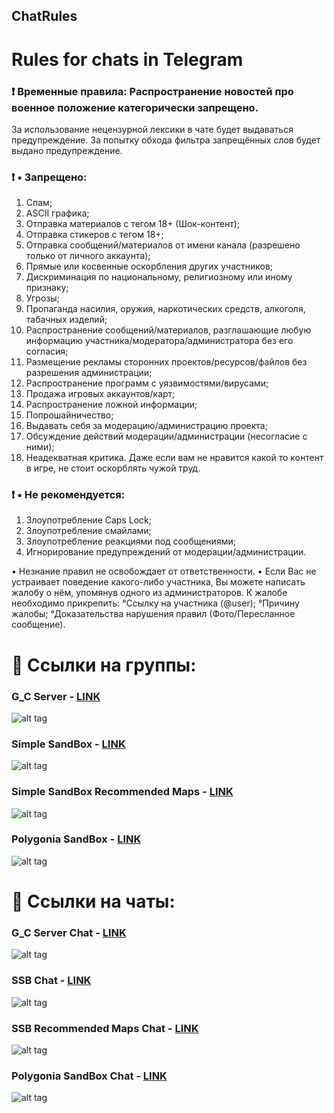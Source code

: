 ## ChatRules
# Rules for chats in Telegram

### ❗️ Временные правила: Распространение новостей про военное положение категорически запрещено.

За использование нецензурной лексики в чате будет выдаваться предупреждение. За попытку обхода фильтра запрещённых слов будет выдано предупреждение.

### ❗️ • Запрещено:
1. Спам;
2. ASCII графика;
3. Отправка материалов с тегом 18+ (Шок-контент);
4. Отправка стикеров с тегом 18+;
5. Отправка сообщений/материалов от имени канала (разрешено только от личного аккаунта);
6. Прямые или косвенные оскорбления других участников;
7. Дискриминация по национальному, религиозному или иному признаку;
8. Угрозы;
9. Пропаганда насилия, оружия, наркотических средств, алкоголя, табачных изделий;
10. Распространение сообщений/материалов, разглашающие любую информацию участника/модератора/администратора без его согласия;
11. Размещение рекламы сторонних проектов/ресурсов/файлов без разрешения администрации;
12. Распространение программ с уязвимостями/вирусами;
13. Продажа игровых аккаунтов/карт;
14. Распространение ложной информации;
15. Попрошайничество;
16. Выдавать себя за модерацию/администрацию проекта;
17. Обсуждение действий модерации/администрации (несогласие с ними);
18. Неадекватная критика. Даже если вам не нравится какой то контент в игре, не стоит оскорблять чужой труд.

### ❗️ • Не рекомендуется:
1. Злоупотребление Caps Lock;
2. Злоупотребление смайлами;
3. Злоупотребление реакциями под сообщениями;
4. Игнорирование предупреждений от модерации/администрации.

• Незнание правил не освобождает от ответственности. 
• Если Вас не устраивает поведение какого-либо участника, Вы можете написать жалобу о нём, упомянув одного из администраторов. 
К жалобе необходимо прикрепить: 
°Ссылку на участника (@user); 
°Причину жалобы; 
°Доказательства нарушения правил (Фото/Пересланное сообщение).

# 📢 Ссылки на группы:
### G_C Server - [LINK]()
![alt tag]()
### Simple SandBox - [LINK]()
![alt tag]()
### Simple SandBox Recommended Maps - [LINK]()
![alt tag]()
### Polygonia SandBox - [LINK]()
![alt tag]()

# 🔗 Ссылки на чаты:
### G_C Server Chat - [LINK]()
![alt tag]()
### SSB Chat - [LINK]()
![alt tag]()
### SSB Recommended Maps Chat - [LINK]()
![alt tag]()
### Polygonia SandBox Chat - [LINK]()
![alt tag]()